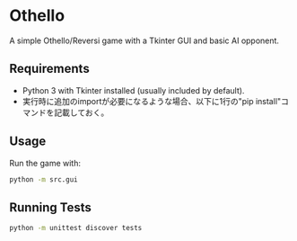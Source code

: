# Othello

A simple Othello/Reversi game with a Tkinter GUI and basic AI opponent.

## Requirements

- Python 3 with Tkinter installed (usually included by default).
- 実行時に追加のimportが必要になるような場合、以下に1行の"pip install"コマンドを記載しておく。

## Usage

Run the game with:

```bash
python -m src.gui
```

## Running Tests

```bash
python -m unittest discover tests
```
